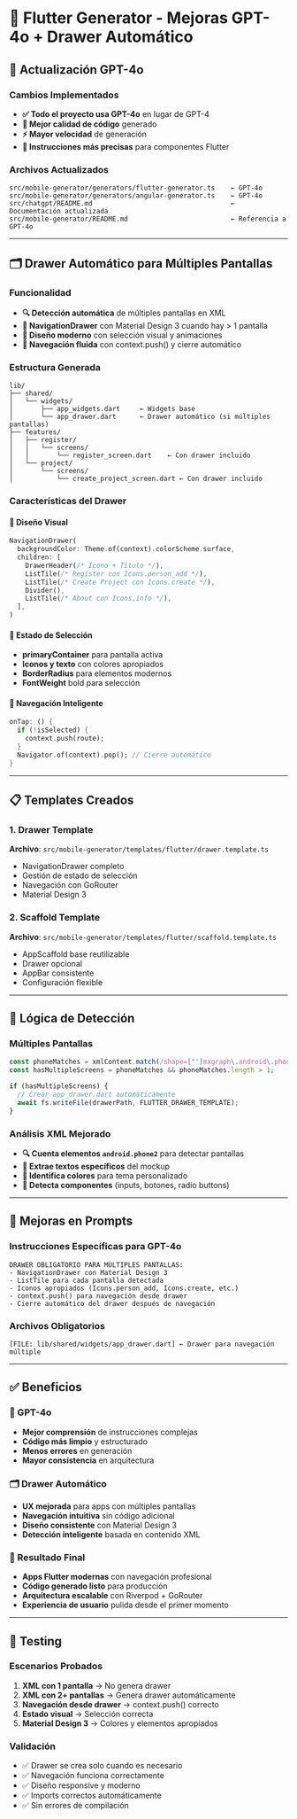 # 📱 Flutter Generator - Mejoras GPT-4o + Drawer Automático

## 🚀 Actualización GPT-4o

### Cambios Implementados
- **✅ Todo el proyecto usa GPT-4o** en lugar de GPT-4
- **🧠 Mejor calidad de código** generado
- **⚡ Mayor velocidad** de generación
- **🎯 Instrucciones más precisas** para componentes Flutter

### Archivos Actualizados
```
src/mobile-generator/generators/flutter-generator.ts    ← GPT-4o
src/mobile-generator/generators/angular-generator.ts    ← GPT-4o  
src/chatgpt/README.md                                   ← Documentación actualizada
src/mobile-generator/README.md                          ← Referencia a GPT-4o
```

---

## 🗂️ Drawer Automático para Múltiples Pantallas

### Funcionalidad
- **🔍 Detección automática** de múltiples pantallas en XML
- **📱 NavigationDrawer** con Material Design 3 cuando hay > 1 pantalla
- **🎨 Diseño moderno** con selección visual y animaciones
- **🚀 Navegación fluida** con context.push() y cierre automático

### Estructura Generada
```
lib/
├── shared/
│   └── widgets/
│       ├── app_widgets.dart     ← Widgets base
│       └── app_drawer.dart      ← Drawer automático (si múltiples pantallas)
├── features/
│   ├── register/
│   │   └── screens/
│   │       └── register_screen.dart    ← Con drawer incluido
│   └── project/
│       └── screens/
│           └── create_project_screen.dart ← Con drawer incluido
```

### Características del Drawer

#### 🎨 Diseño Visual
```dart
NavigationDrawer(
  backgroundColor: Theme.of(context).colorScheme.surface,
  children: [
    DrawerHeader(/* Icono + Título */),
    ListTile(/* Register con Icons.person_add */),
    ListTile(/* Create Project con Icons.create */),
    Divider(),
    ListTile(/* About con Icons.info */),
  ],
)
```

#### 🎯 Estado de Selección
- **primaryContainer** para pantalla activa
- **Iconos y texto** con colores apropiados
- **BorderRadius** para elementos modernos
- **FontWeight** bold para selección

#### 🚀 Navegación Inteligente
```dart
onTap: () {
  if (!isSelected) {
    context.push(route);
  }
  Navigator.of(context).pop(); // Cierre automático
}
```

---

## 📋 Templates Creados

### 1. Drawer Template
**Archivo**: `src/mobile-generator/templates/flutter/drawer.template.ts`
- NavigationDrawer completo
- Gestión de estado de selección
- Navegación con GoRouter
- Material Design 3

### 2. Scaffold Template
**Archivo**: `src/mobile-generator/templates/flutter/scaffold.template.ts`
- AppScaffold base reutilizable
- Drawer opcional
- AppBar consistente
- Configuración flexible

---

## 🔧 Lógica de Detección

### Múltiples Pantallas
```typescript
const phoneMatches = xmlContent.match(/shape=["']mxgraph\.android\.phone2["']/g);
const hasMultipleScreens = phoneMatches && phoneMatches.length > 1;

if (hasMultipleScreens) {
  // Crear app_drawer.dart automáticamente
  await fs.writeFile(drawerPath, FLUTTER_DRAWER_TEMPLATE);
}
```

### Análisis XML Mejorado
- **🔍 Cuenta elementos `android.phone2`** para detectar pantallas
- **📝 Extrae textos específicos** del mockup
- **🎨 Identifica colores** para tema personalizado
- **📱 Detecta componentes** (inputs, botones, radio buttons)

---

## 🚀 Mejoras en Prompts

### Instrucciones Específicas para GPT-4o
```
DRAWER OBLIGATORIO PARA MÚLTIPLES PANTALLAS:
- NavigationDrawer con Material Design 3
- ListTile para cada pantalla detectada  
- Iconos apropiados (Icons.person_add, Icons.create, etc.)
- context.push() para navegación desde drawer
- Cierre automático del drawer después de navegación
```

### Archivos Obligatorios
```
[FILE: lib/shared/widgets/app_drawer.dart] ← Drawer para navegación múltiple
```

---

## ✅ Beneficios

### 🧠 GPT-4o
- **Mejor comprensión** de instrucciones complejas
- **Código más limpio** y estructurado
- **Menos errores** en generación
- **Mayor consistencia** en arquitectura

### 🗂️ Drawer Automático
- **UX mejorada** para apps con múltiples pantallas
- **Navegación intuitiva** sin código adicional
- **Diseño consistente** con Material Design 3
- **Detección inteligente** basada en contenido XML

### 🎯 Resultado Final
- **Apps Flutter modernas** con navegación profesional
- **Código generado listo** para producción
- **Arquitectura escalable** con Riverpod + GoRouter
- **Experiencia de usuario** pulida desde el primer momento

---

## 🧪 Testing

### Escenarios Probados
1. **XML con 1 pantalla** → No genera drawer
2. **XML con 2+ pantallas** → Genera drawer automáticamente
3. **Navegación desde drawer** → context.push() correcto
4. **Estado visual** → Selección correcta
5. **Material Design 3** → Colores y elementos apropiados

### Validación
- ✅ Drawer se crea solo cuando es necesario
- ✅ Navegación funciona correctamente
- ✅ Diseño responsive y moderno
- ✅ Imports correctos automáticamente
- ✅ Sin errores de compilación 